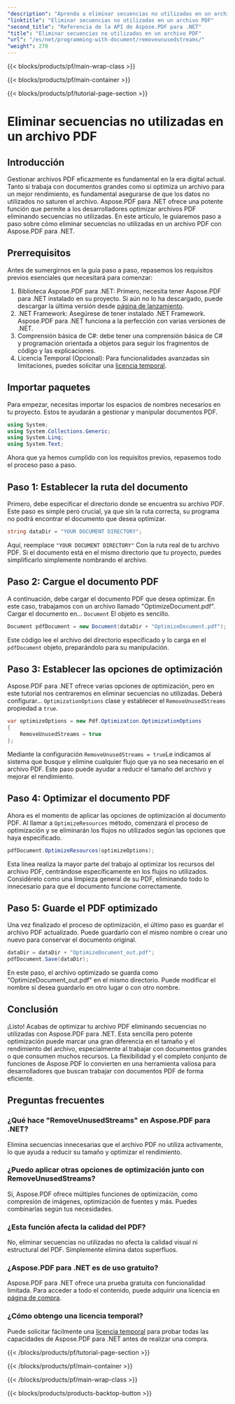 ```yaml
---
"description": "Aprenda a eliminar secuencias no utilizadas en un archivo PDF usando Aspose.PDF para .NET para optimizar el tamaño y el rendimiento del archivo."
"linktitle": "Eliminar secuencias no utilizadas en un archivo PDF"
"second_title": "Referencia de la API de Aspose.PDF para .NET"
"title": "Eliminar secuencias no utilizadas en un archivo PDF"
"url": "/es/net/programming-with-document/removeunusedstreams/"
"weight": 270
---
```


{{< blocks/products/pf/main-wrap-class >}}

{{< blocks/products/pf/main-container >}}

{{< blocks/products/pf/tutorial-page-section >}}

# Eliminar secuencias no utilizadas en un archivo PDF

## Introducción

Gestionar archivos PDF eficazmente es fundamental en la era digital actual. Tanto si trabaja con documentos grandes como si optimiza un archivo para un mejor rendimiento, es fundamental asegurarse de que los datos no utilizados no saturen el archivo. Aspose.PDF para .NET ofrece una potente función que permite a los desarrolladores optimizar archivos PDF eliminando secuencias no utilizadas. En este artículo, le guiaremos paso a paso sobre cómo eliminar secuencias no utilizadas en un archivo PDF con Aspose.PDF para .NET.

## Prerrequisitos

Antes de sumergirnos en la guía paso a paso, repasemos los requisitos previos esenciales que necesitará para comenzar:

1. Biblioteca Aspose.PDF para .NET: Primero, necesita tener Aspose.PDF para .NET instalado en su proyecto. Si aún no lo ha descargado, puede descargar la última versión desde [página de lanzamiento](https://releases.aspose.com/pdf/net/).
2. .NET Framework: Asegúrese de tener instalado .NET Framework. Aspose.PDF para .NET funciona a la perfección con varias versiones de .NET.
3. Comprensión básica de C#: debe tener una comprensión básica de C# y programación orientada a objetos para seguir los fragmentos de código y las explicaciones.
4. Licencia Temporal (Opcional): Para funcionalidades avanzadas sin limitaciones, puedes solicitar una [licencia temporal](https://purchase.aspose.com/temporary-license/).


## Importar paquetes

Para empezar, necesitas importar los espacios de nombres necesarios en tu proyecto. Estos te ayudarán a gestionar y manipular documentos PDF.

```csharp
using System;
using System.Collections.Generic;
using System.Linq;
using System.Text;
```

Ahora que ya hemos cumplido con los requisitos previos, repasemos todo el proceso paso a paso.

## Paso 1: Establecer la ruta del documento

Primero, debe especificar el directorio donde se encuentra su archivo PDF. Este paso es simple pero crucial, ya que sin la ruta correcta, su programa no podrá encontrar el documento que desea optimizar.

```csharp
string dataDir = "YOUR DOCUMENT DIRECTORY";
```

Aquí, reemplace `"YOUR DOCUMENT DIRECTORY"` Con la ruta real de tu archivo PDF. Si el documento está en el mismo directorio que tu proyecto, puedes simplificarlo simplemente nombrando el archivo.

## Paso 2: Cargue el documento PDF

A continuación, debe cargar el documento PDF que desea optimizar. En este caso, trabajamos con un archivo llamado "OptimizeDocument.pdf". Cargar el documento en... `Document` El objeto es sencillo.

```csharp
Document pdfDocument = new Document(dataDir + "OptimizeDocument.pdf");
```

Este código lee el archivo del directorio especificado y lo carga en el `pdfDocument` objeto, preparándolo para su manipulación.

## Paso 3: Establecer las opciones de optimización

Aspose.PDF para .NET ofrece varias opciones de optimización, pero en este tutorial nos centraremos en eliminar secuencias no utilizadas. Deberá configurar... `OptimizationOptions` clase y establecer el `RemoveUnusedStreams` propiedad a `true`.

```csharp
var optimizeOptions = new Pdf.Optimization.OptimizationOptions
{
    RemoveUnusedStreams = true
};
```

Mediante la configuración `RemoveUnusedStreams = true`Le indicamos al sistema que busque y elimine cualquier flujo que ya no sea necesario en el archivo PDF. Este paso puede ayudar a reducir el tamaño del archivo y mejorar el rendimiento.

## Paso 4: Optimizar el documento PDF

Ahora es el momento de aplicar las opciones de optimización al documento PDF. Al llamar a `OptimizeResources` método, comenzará el proceso de optimización y se eliminarán los flujos no utilizados según las opciones que haya especificado.

```csharp
pdfDocument.OptimizeResources(optimizeOptions);
```

Esta línea realiza la mayor parte del trabajo al optimizar los recursos del archivo PDF, centrándose específicamente en los flujos no utilizados. Considérelo como una limpieza general de su PDF, eliminando todo lo innecesario para que el documento funcione correctamente.

## Paso 5: Guarde el PDF optimizado

Una vez finalizado el proceso de optimización, el último paso es guardar el archivo PDF actualizado. Puede guardarlo con el mismo nombre o crear uno nuevo para conservar el documento original.

```csharp
dataDir = dataDir + "OptimizeDocument_out.pdf";
pdfDocument.Save(dataDir);
```

En este paso, el archivo optimizado se guarda como "OptimizeDocument_out.pdf" en el mismo directorio. Puede modificar el nombre si desea guardarlo en otro lugar o con otro nombre.

## Conclusión

¡Listo! Acabas de optimizar tu archivo PDF eliminando secuencias no utilizadas con Aspose.PDF para .NET. Esta sencilla pero potente optimización puede marcar una gran diferencia en el tamaño y el rendimiento del archivo, especialmente al trabajar con documentos grandes o que consumen muchos recursos. La flexibilidad y el completo conjunto de funciones de Aspose.PDF lo convierten en una herramienta valiosa para desarrolladores que buscan trabajar con documentos PDF de forma eficiente.

## Preguntas frecuentes

### ¿Qué hace "RemoveUnusedStreams" en Aspose.PDF para .NET?
Elimina secuencias innecesarias que el archivo PDF no utiliza activamente, lo que ayuda a reducir su tamaño y optimizar el rendimiento.

### ¿Puedo aplicar otras opciones de optimización junto con RemoveUnusedStreams?
Sí, Aspose.PDF ofrece múltiples funciones de optimización, como compresión de imágenes, optimización de fuentes y más. Puedes combinarlas según tus necesidades.

### ¿Esta función afecta la calidad del PDF?
No, eliminar secuencias no utilizadas no afecta la calidad visual ni estructural del PDF. Simplemente elimina datos superfluos.

### ¿Aspose.PDF para .NET es de uso gratuito?
Aspose.PDF para .NET ofrece una prueba gratuita con funcionalidad limitada. Para acceder a todo el contenido, puede adquirir una licencia en [página de compra](https://purchase.aspose.com/buy).

### ¿Cómo obtengo una licencia temporal?
Puede solicitar fácilmente una [licencia temporal](https://purchase.aspose.com/temporary-license/) para probar todas las capacidades de Aspose.PDF para .NET antes de realizar una compra.

{{< /blocks/products/pf/tutorial-page-section >}}

{{< /blocks/products/pf/main-container >}}

{{< /blocks/products/pf/main-wrap-class >}}

{{< blocks/products/products-backtop-button >}}